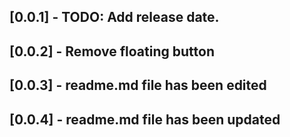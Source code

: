 ## [0.0.1] - TODO: Add release date.
## [0.0.2] - Remove floating button
## [0.0.3] - readme.md file has been edited
## [0.0.4] - readme.md file has been updated
